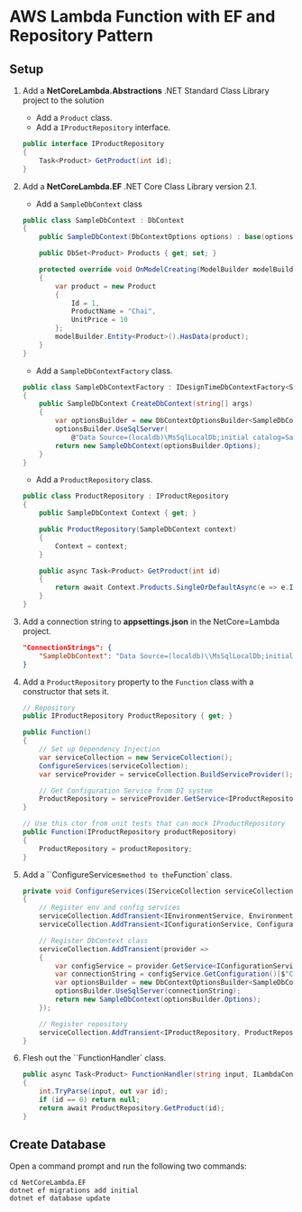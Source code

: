 # AWS Lambda Function with EF and Repository Pattern

## Setup

1. Add a **NetCoreLambda.Abstractions** .NET Standard Class Library project to the solution
    - Add a `Product` class.
    - Add a `IProductRepository` interface.

    ```csharp
    public interface IProductRepository
    {
        Task<Product> GetProduct(int id);
    }
    ```

1. Add a **NetCoreLambda.EF** .NET Core Class Library version 2.1.
    - Add a `SampleDbContext` class

    ```csharp
    public class SampleDbContext : DbContext
    {
        public SampleDbContext(DbContextOptions options) : base(options) { }

        public DbSet<Product> Products { get; set; }

        protected override void OnModelCreating(ModelBuilder modelBuilder)
        {
            var product = new Product
            {
                Id = 1,
                ProductName = "Chai",
                UnitPrice = 10
            };
            modelBuilder.Entity<Product>().HasData(product);
        }
    }
    ```

    - Add a `SampleDbContextFactory` class.

    ```csharp
    public class SampleDbContextFactory : IDesignTimeDbContextFactory<SampleDbContext>
    {
        public SampleDbContext CreateDbContext(string[] args)
        {
            var optionsBuilder = new DbContextOptionsBuilder<SampleDbContext>();
            optionsBuilder.UseSqlServer(
                @"Data Source=(localdb)\MsSqlLocalDb;initial catalog=SampleDb;Integrated Security=True; MultipleActiveResultSets=True");
            return new SampleDbContext(optionsBuilder.Options);
        }
    }
    ```

    - Add a `ProductRepository` class.

    ```csharp
    public class ProductRepository : IProductRepository
    {
        public SampleDbContext Context { get; }

        public ProductRepository(SampleDbContext context)
        {
            Context = context;
        }

        public async Task<Product> GetProduct(int id)
        {
            return await Context.Products.SingleOrDefaultAsync(e => e.Id == id);
        }
    }
    ```

1. Add a connection string to **appsettings.json** in the NetCore=Lambda project.

    ```json
    "ConnectionStrings": {
        "SampleDbContext": "Data Source=(localdb)\\MsSqlLocalDb;initial catalog=SampleDb;Integrated Security=True; MultipleActiveResultSets=True"
    }
    ```

1. Add a `ProductRepository` property to the `Function` class with a constructor that sets it.

    ```csharp
    // Repository
    public IProductRepository ProductRepository { get; }

    public Function()
    {
        // Set up Dependency Injection
        var serviceCollection = new ServiceCollection();
        ConfigureServices(serviceCollection);
        var serviceProvider = serviceCollection.BuildServiceProvider();

        // Get Configuration Service from DI system
        ProductRepository = serviceProvider.GetService<IProductRepository>();
    }

    // Use this ctor from unit tests that can mock IProductRepository
    public Function(IProductRepository productRepository)
    {
        ProductRepository = productRepository;
    }
    ```

1. Add a ``ConfigureServices` method to the `Function` class.

    ```csharp
    private void ConfigureServices(IServiceCollection serviceCollection)
    {
        // Register env and config services
        serviceCollection.AddTransient<IEnvironmentService, EnvironmentService>();
        serviceCollection.AddTransient<IConfigurationService, ConfigurationService>();

        // Register DbContext class
        serviceCollection.AddTransient(provider =>
        {
            var configService = provider.GetService<IConfigurationService>();
            var connectionString = configService.GetConfiguration()[$"ConnectionStrings:{nameof(SampleDbContext)}"];
            var optionsBuilder = new DbContextOptionsBuilder<SampleDbContext>();
            optionsBuilder.UseSqlServer(connectionString);
            return new SampleDbContext(optionsBuilder.Options);
        });

        // Register repository
        serviceCollection.AddTransient<IProductRepository, ProductRepository>();
    }
    ```

1. Flesh out the ``FunctionHandler` class.

    ```csharp
    public async Task<Product> FunctionHandler(string input, ILambdaContext context)
    {
        int.TryParse(input, out var id);
        if (id == 0) return null;
        return await ProductRepository.GetProduct(id);
    }
    ```

## Create Database

Open a command prompt and run the following two commands:

```
cd NetCoreLambda.EF
dotnet ef migrations add initial
dotnet ef database update
```
